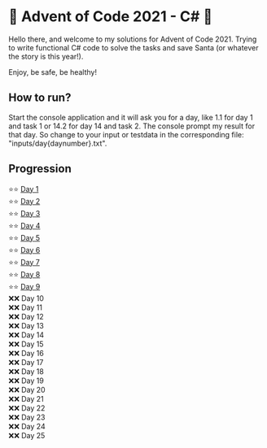 ﻿# 🎄 Advent of Code 2021 - C# 🎄

Hello there, and welcome to my solutions for Advent of Code 2021. Trying to write functional C# code to solve the tasks and save Santa (or whatever the story is this year!).

Enjoy, be safe, be healthy!

## How to run?
Start the console application and it will ask you for a day, like 1.1 for day 1 and task 1 or 14.2 for day 14 and task 2. 
The console prompt my result for that day. 
So change to your input or testdata in the corresponding file: "inputs/day{daynumber}.txt".

## Progression
:star::star: [Day 1](/AoC2021/Day01.cs) \
:star::star: [Day 2](/AoC2021/Day02.cs) \
:star::star: [Day 3](/AoC2021/Day03.cs) \
:star::star: [Day 4](/AoC2021/Day04.cs) \
:star::star: [Day 5](/AoC2021/Day05.cs)\
:star::star: [Day 6](/AoC2021/Day06.cs)\
:star::star: [Day 7](/AoC2021/Day07.cs)\
:star::star: [Day 8](/AoC2021/Day08.cs)\
:star::star: [Day 9](/AoC2021/Day09.cs)\
:x::x: Day 10 \
:x::x: Day 11 \
:x::x: Day 12 \
:x::x: Day 13 \
:x::x: Day 14 \
:x::x: Day 15 \
:x::x: Day 16 \
:x::x: Day 17 \
:x::x: Day 18 \
:x::x: Day 19 \
:x::x: Day 20 \
:x::x: Day 21 \
:x::x: Day 22 \
:x::x: Day 23 \
:x::x: Day 24 \
:x::x: Day 25